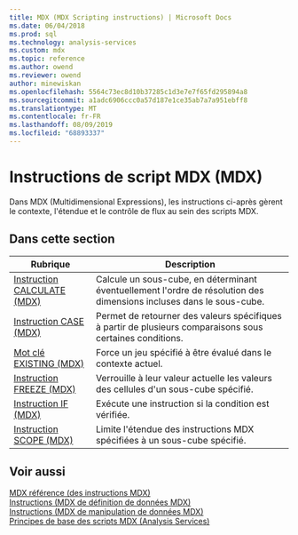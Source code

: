 ```yaml
---
title: MDX (MDX Scripting instructions) | Microsoft Docs
ms.date: 06/04/2018
ms.prod: sql
ms.technology: analysis-services
ms.custom: mdx
ms.topic: reference
ms.author: owend
ms.reviewer: owend
author: minewiskan
ms.openlocfilehash: 5564c73ec8d10b37285c1d3e7e7f65fd295894a8
ms.sourcegitcommit: a1adc6906ccc0a57d187e1ce35ab7a7a951ebff8
ms.translationtype: MT
ms.contentlocale: fr-FR
ms.lasthandoff: 08/09/2019
ms.locfileid: "68893337"
---
```

# <a name="mdx-scripting-statements-mdx"></a>Instructions de script MDX (MDX)


  Dans MDX (Multidimensional Expressions), les instructions ci-après gèrent le contexte, l'étendue et le contrôle de flux au sein des scripts MDX.  
  
## <a name="in-this-section"></a>Dans cette section  
  
|Rubrique|Description|  
|-----------|-----------------|  
|[Instruction CALCULATE &#40;MDX&#41;](../mdx/mdx-scripting-calculate.md)|Calcule un sous-cube, en déterminant éventuellement l'ordre de résolution des dimensions incluses dans le sous-cube.|  
|[Instruction CASE &#40;MDX&#41;](../mdx/case-statement-mdx.md)|Permet de retourner des valeurs spécifiques à partir de plusieurs comparaisons sous certaines conditions.|  
|[Mot clé EXISTING &#40;MDX&#41;](https://docs.microsoft.com/analysis-services/multidimensional-models/mdx/mdx-query-existing-keyword)|Force un jeu spécifié à être évalué dans le contexte actuel.|  
|[Instruction FREEZE &#40;MDX&#41;](../mdx/mdx-scripting-freeze.md)|Verrouille à leur valeur actuelle les valeurs des cellules d'un sous-cube spécifié.|  
|[Instruction IF &#40;MDX&#41;](../mdx/mdx-scripting-if.md)|Exécute une instruction si la condition est vérifiée.|  
|[Instruction SCOPE &#40;MDX&#41;](../mdx/mdx-scripting-scope.md)|Limite l'étendue des instructions MDX spécifiées à un sous-cube spécifié.|  
  
## <a name="see-also"></a>Voir aussi  
 [MDX référence &#40;des instructions MDX&#41;](../mdx/mdx-statement-reference-mdx.md)   
 [Instructions &#40;MDX de définition de données MDX&#41;](../mdx/mdx-data-definition-statements-mdx.md)   
 [Instructions &#40;MDX de manipulation de données MDX&#41;](../mdx/mdx-data-manipulation-statements-mdx.md)   
 [Principes de base des scripts MDX &#40;Analysis Services&#41;](https://docs.microsoft.com/analysis-services/multidimensional-models/mdx/mdx-scripting-fundamentals-analysis-services)  
  
  
